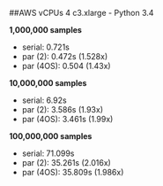 ##AWS vCPUs 4 c3.xlarge - Python 3.4


**1,000,000 samples**
 - serial:	0.721s
 - par (2):	0.472s (1.528x)
 - par (4OS):	0.504 (1.43x)	


**10,000,000 samples**
 - serial:	6.92s	
 - par (2):	3.586s (1.93x)
 - par (4OS):	3.461s (1.99x)


**100,000,000 samples**
 - serial:	71.099s
 - par (2):	35.261s (2.016x)
 - par (4OS):	35.809s (1.986x)

